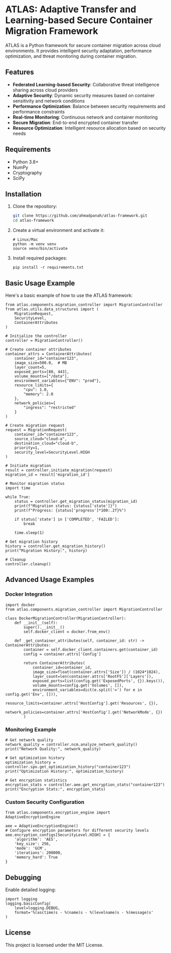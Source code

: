 # ATLAS: Adaptive Transfer and Learning-based Secure Container Migration Framework

ATLAS is a Python framework for secure container migration across cloud environments. It provides intelligent security adaptation, performance optimization, and threat monitoring during container migration.

## Features

- **Federated Learning-based Security**: Collaborative threat intelligence sharing across cloud providers
- **Adaptive Security**: Dynamic security measures based on container sensitivity and network conditions
- **Performance Optimization**: Balance between security requirements and performance constraints
- **Real-time Monitoring**: Continuous network and container monitoring
- **Secure Migration**: End-to-end encrypted container transfer
- **Resource Optimization**: Intelligent resource allocation based on security needs

## Requirements

- Python 3.8+
- NumPy
- Cryptography
- SciPy

## Installation

1. Clone the repository:
   ```bash
   git clone https://github.com/ahmadpanah/atlas-framework.git
   cd atlas-framework

2.  Create a virtual environment and activate it:

    
    ```
    # Linux/Mac
    python -m venv venv
    source venv/bin/activate
    ```
    
3.  Install required packages:
    
    ```
    pip install -r requirements.txt
    ```

## Basic Usage Example

Here's a basic example of how to use the ATLAS framework:
```
from atlas.components.migration_controller import MigrationController
from atlas.utils.data_structures import (
    MigrationRequest,
    SecurityLevel,
    ContainerAttributes
)

# Initialize the controller
controller = MigrationController()

# Create container attributes
container_attrs = ContainerAttributes(
    container_id="container123",
    image_size=500.0,  # MB
    layer_count=5,
    exposed_ports=[80, 443],
    volume_mounts=["/data"],
    environment_variables={"ENV": "prod"},
    resource_limits={
        "cpu": 1.0,
        "memory": 2.0
    },
    network_policies={
        "ingress": "restricted"
    }
)

# Create migration request
request = MigrationRequest(
    container_id="container123",
    source_cloud="cloud-a",
    destination_cloud="cloud-b",
    priority=1,
    security_level=SecurityLevel.HIGH
)

# Initiate migration
result = controller.initiate_migration(request)
migration_id = result['migration_id']

# Monitor migration status
import time

while True:
    status = controller.get_migration_status(migration_id)
    print(f"Migration status: {status['state']}")
    print(f"Progress: {status['progress']*100:.2f}%")
    
    if status['state'] in ['COMPLETED', 'FAILED']:
        break
    
    time.sleep(1)

# Get migration history
history = controller.get_migration_history()
print("Migration History:", history)

# Cleanup
controller.cleanup()
```

## Advanced Usage Examples

### Docker Integration

```
import docker
from atlas.components.migration_controller import MigrationController

class DockerMigrationController(MigrationController):
    def __init__(self):
        super().__init__()
        self.docker_client = docker.from_env()

    def _get_container_attributes(self, container_id: str) -> ContainerAttributes:
        container = self.docker_client.containers.get(container_id)
        config = container.attrs['Config']
        
        return ContainerAttributes(
            container_id=container_id,
            image_size=float(container.attrs['Size']) / (1024*1024),
            layer_count=len(container.attrs['RootFS']['Layers']),
            exposed_ports=list(config.get('ExposedPorts', {}).keys()),
            volume_mounts=config.get('Volumes', []),
            environment_variables=dict(e.split('=') for e in config.get('Env', [])),
            resource_limits=container.attrs['HostConfig'].get('Resources', {}),
            network_policies=container.attrs['HostConfig'].get('NetworkMode', {})
        )
```

### Monitoring Example

```
# Get network quality
network_quality = controller.ncm.analyze_network_quality()
print("Network Quality:", network_quality)

# Get optimization history
optimization_history = controller.spo.get_optimization_history("container123")
print("Optimization History:", optimization_history)

# Get encryption statistics
encryption_stats = controller.aee.get_encryption_stats("container123")
print("Encryption Stats:", encryption_stats)
```

### Custom Security Configuration

```
from atlas.components.encryption_engine import AdaptiveEncryptionEngine

aee = AdaptiveEncryptionEngine()
# Configure encryption parameters for different security levels
aee.encryption_configs[SecurityLevel.HIGH] = {
    'algorithm': 'AES',
    'key_size': 256,
    'mode': 'GCM',
    'iterations': 200000,
    'memory_hard': True
}
```

## Debugging

Enable detailed logging:

```
import logging
logging.basicConfig(
    level=logging.DEBUG,
    format='%(asctime)s - %(name)s - %(levelname)s - %(message)s'
)
```

## License

This project is licensed under the MIT License.
